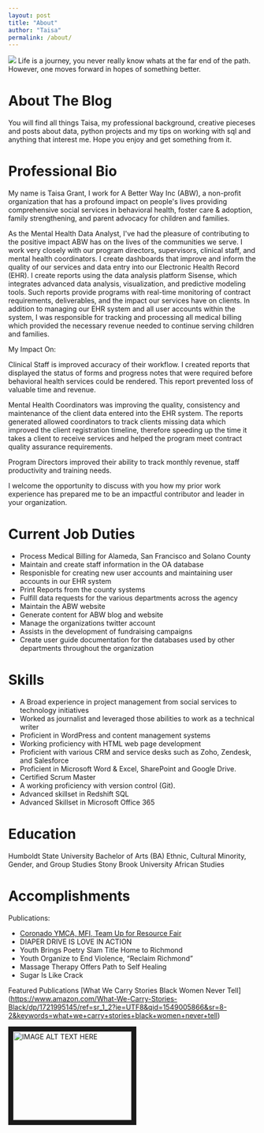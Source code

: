 ```yaml
---
layout: post
title: "About"
author: "Taisa"
permalink: /about/
---
```


<img src="/20160624_123258.jpg" />
Life is a journey, you never really know whats at the far end of the path. However, one moves forward in hopes of something better.

# About The Blog

You will find all things Taisa, my professional background, creative pieceses and posts about data, python projects and my tips on working with sql and anything that interest me. Hope you enjoy and get something from it.

# Professional Bio

My name is Taisa Grant, I work for A Better Way Inc (ABW), a non-profit organization that has a profound impact on people's lives providing comprehensive social services in behavioral health, foster care & adoption, family strengthening, and parent advocacy for children and families. 

As the Mental Health Data Analyst, I've had the pleasure of contributing to the positive impact ABW has on the lives of the communities we serve. I work very closely with our program directors, supervisors, clinical staff, and mental health coordinators. I create dashboards that improve and inform the quality of our services and data entry into our Electronic Health Record (EHR). I create reports using the data analysis platform Sisense, which integrates advanced data analysis, visualization, and predictive modeling tools. Such reports provide programs with real-time monitoring of contract requirements, deliverables, and the impact our services have on clients. In addition to managing our EHR system and all user accounts within the system, I was responsible for tracking and processing all medical billing which provided the necessary revenue needed to continue serving children and families.

My Impact On:

Clinical Staff is improved accuracy of their workflow. I created reports that displayed the status of forms and progress notes that were required before behavioral health services could be rendered. This report prevented loss of valuable time and revenue.

Mental Health Coordinators was improving the quality, consistency and maintenance of the client data 
entered into the EHR system. The reports generated allowed coordinators to track clients missing data which improved the client registration timeline, therefore speeding up the time it takes a client to receive services and helped the program meet contract quality assurance requirements. 

Program Directors improved their ability to track monthly revenue, staff productivity and training needs.

I welcome the opportunity to discuss with you how my prior work experience has prepared me to be an impactful contributor and leader in your organization.

# Current Job Duties
- Process Medical Billing for Alameda, San Francisco and Solano County
- Maintain and create staff information in the OA database
- Responisble for creating new user accounts and maintaining user accounts in our EHR system 
- Print Reports from the county systems 
- Fulfill data requests for the various departments across the agency
- Maintain the ABW website
- Generate content for ABW blog and website
- Manage the organizations twitter account
- Assists in the development of fundraising campaigns
- Create user guide documentation for the databases used by other departments throughout the organization

# Skills

- A Broad experience in project management from social services to technology initiatives
- Worked as journalist and leveraged those abilities to work as a technical writer
- Proficient in WordPress and content management systems
- Working proficiency with HTML web page development
- Proficient with various CRM and service desks such as Zoho, Zendesk, and Salesforce
- Proficient in Microsoft Word & Excel, SharePoint and Google Drive. 
- Certified Scrum Master 
- A working proficiency with version control (Git).
- Advanced skillset in Redshift SQL
- Advanced Skillset in Microsoft Office 365 

# Education

Humboldt State University Bachelor of Arts (BA) Ethnic, Cultural Minority, Gender, and Group Studies
Stony Brook University     African Studies

# Accomplishments
Publications:
- [Coronado YMCA, MFI, Team Up for Resource Fair](https://richmondpulse.org/2012/07/16/coronado-ymca-mfi-team-up-for-resource-fair/)
- DIAPER DRIVE IS LOVE IN ACTION 
- Youth Brings Poetry Slam Title Home to Richmond 
- Youth Organize to End Violence, “Reclaim Richmond” 
- Massage Therapy Offers Path to Self Healing 
- Sugar Is Like Crack

Featured Publications
[What We Carry Stories Black Women Never Tell] (https://www.amazon.com/What-We-Carry-Stories-Black/dp/1721995145/ref=sr_1_2?ie=UTF8&qid=1549005866&sr=8-2&keywords=what+we+carry+stories+black+women+never+tell)

<img src="http://taisagrant.com/Stories%20Black%20Women%20Never%20Tell%20Image.jpg" 
alt="IMAGE ALT TEXT HERE" width="240" height="180" border="10">



